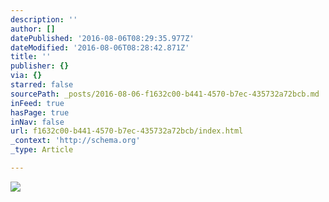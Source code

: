 ```yaml
---
description: ''
author: []
datePublished: '2016-08-06T08:29:35.977Z'
dateModified: '2016-08-06T08:28:42.871Z'
title: ''
publisher: {}
via: {}
starred: false
sourcePath: _posts/2016-08-06-f1632c00-b441-4570-b7ec-435732a72bcb.md
inFeed: true
hasPage: true
inNav: false
url: f1632c00-b441-4570-b7ec-435732a72bcb/index.html
_context: 'http://schema.org'
_type: Article

---
```

![](https://the-grid-user-content.s3-us-west-2.amazonaws.com/412ae72e-76ac-4103-8479-015f7354b88a.jpg)